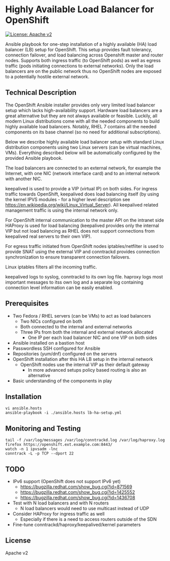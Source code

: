 # Highly Available Load Balancer for OpenShift

[![License: Apache v2](https://img.shields.io/badge/license-Apache%20v2-brightgreen.svg)](https://www.apache.org/licenses/LICENSE-2.0)

Ansible playbook for one-step installation of a highly available (HA) 
load balancer (LB) setup for OpenShift. This setup provides fault 
tolerancy, connection failover, and load balancing across Openshift 
master and router nodes. Supports both ingress traffic (to OpenShift 
pods) as well as egress traffic (pods initiating connections to external 
networks). Only the load balancers are on the public network thus no 
OpenShift nodes are exposed to a potentially hostile external network.

## Technical Description

The OpenShift Ansible installer provides only very limited load balancer 
setup which lacks high-availability support. Hardware load balancers are 
a great alternative but they are not always available or feasible. 
Luckily, all modern Linux distributions come with all the needed 
components to build highly available load balancers. Notably, RHEL 7 
contains all the needed components on its base channel (so no need for 
additional subscriptions).

Below we describe highly available load balancer setup with standard 
Linux distribution components using two Linux servers (can be virtual 
machines, VMs). Everything described below will be automatically 
configured by the provided Ansible playbook.

The load balancers are connected to an external network, for example the 
Internet, with one NIC (network interface card) and to an internal 
network with another NIC.

keepalived is used to provide a VIP (virtual IP) on both sides. For 
ingress traffic towards OpenShift, keepalived does load balancing itself 
(by using the kernel IPVS modules - for a higher level description see 
https://en.wikipedia.org/wiki/Linux_Virtual_Server). All keepalived 
related management traffic is using the internal network only.

For OpenShift internal communication to the master API on the intranet 
side HAProxy is used for load balancing (keepalived provides only the 
internal VIP but not load balancing as RHEL does not support connections 
from keepalived real servers to their own VIP).

For egress traffic initiated from OpenShift nodes iptables/netfilter is 
used to provide SNAT using the external VIP and conntrackd provides 
connection synchronization to ensure transparent connection failovers.

Linux iptables filters all the incoming traffic.

keepalived logs to syslog, conntrackd to its own log file. haproxy logs 
most important messages to itss own log and a separate log containing 
connection level information can be easily enabled.

## Prerequisites

* Two Fedora / RHEL servers (can be VMs) to act as load balancers
  * Two NICs configured on both
  * Both connected to the internal and external networks
  * Three IPs from both the internal and external network allocated
    * One IP per each load balancer NIC and one VIP on both sides
* Ansible installed on a bastion host
* Passwordless SSH configured for Ansible
* Repositories (yum/dnf) configured on the servers
* OpenShift installation after this HA LB setup in the internal network
  * OpenShift nodes use the internal VIP as their default gateway
    * In more advanced setups policy based routing is also an alternative
* Basic understanding of the components in play

## Installation

```
vi ansible.hosts
ansible-playbook -i ./ansible.hosts lb-ha-setup.yml
```

## Monitoring and Testing

```
tail -f /var/log/messages /var/log/conntrackd.log /var/log/haproxy.log
firefox https://openshift.ext.example.com:8443/
watch -n 1 ipvsadm -lnc
conntrack -L -p TCP --dport 22
```

## TODO

* IPv6 support (OpenShift does not support IPv6 yet)
  * https://bugzilla.redhat.com/show_bug.cgi?id=871569
  * https://bugzilla.redhat.com/show_bug.cgi?id=1425552
  * https://bugzilla.redhat.com/show_bug.cgi?id=1436708
* Test with N load balancers and with N routers
  * N load balancers would need to use multicast instead of UDP
* Consider HAProxy for ingress traffic as well
  * Especially if there is a need to access routers outside of the SDN
* Fine-tune conntrackd/haproxy/keepalived/kernel parameters

## License

Apache v2

